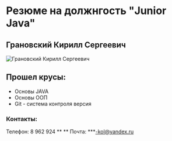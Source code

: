 # Резюме на должнгость "Junior Java" 

## Грановский Кирилл Сергеевич
![Грановский Кирилл Сергеевич](https://disk.yandex.ru/i/Cci5BRhTxU07oA)


## Прошел крусы:
- Основы JAVA
- Основы ООП
- Git - система контроля версия

### Контакты:
Телефон: 8 962 924 ** **
Почта: ***-kol@yandex.ru

